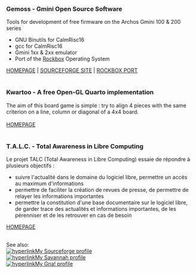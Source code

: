 <?
  include('html.php');
  html_content();
?>

<h3>Gemoss - Gmini Open Source Software</h3>
Tools for development of free firmware on the Archos Gmini 100 &amp; 200 series
<ul>
  <li> GNU Binutils for CalmRisc16</li>
  <li> gcc for CalmRisc16</li>
  <li> Gmini 1xx &amp; 2xx emulator</li>
  <li> Port of the <a href='http://www.rockbox.org'>Rockbox</a> Operating System</li>
</ul>
<a href='http://www.donat.org/archos'>HOMEPAGE</a> |
<a href='http://sourceforge.net/projects/gemoss/'>SOURCEFORGE SITE</a> |
<a href='http://www.rockbox.org/twiki/bin/view/Main/GminiPort'>ROCKBOX PORT</a>
<br/><br/>

<h3>Kwartoo - A free Open-GL Quarto implementation</h3>
The aim of this board game is simple : try to align 4 pieces with the
same criterion on a line, column or diagonal of a 4x4 board.
<br/><br/>
<a href='https://gna.org/projects/kwartoo'>HOMEPAGE</a>
<br/><br/>

<h3>T.A.L.C. - Total Awareness in Libre Computing</h3>
Le projet TALC (Total Awareness in Libre Computing) essaie de répondre à plusieurs objectifs :
<ul>
  <li>suivre l'actualité dans le domaine du logiciel libre, permettre un accès au maximum d'informations</li>
  <li>permettre de faciliter la création de revues de presse, de permettre de relayer les informations importantes</li>
  <li>permettre la constitution d'une base documentaire sur le logiciel libre, de garder trace des actualités et informations importantes, de les pérenniser et de les retrouver en cas de besoin</li>
</ul>
<a href='http://oumph.free.fr/talc'>HOMEPAGE</a>
<br/><br/>

<? html_panel(); ?>

<p>
See also:<br/>
<a href='http://sourceforge.net/users/maikeul'><img
src='../images/hyperlink.png' alt='hyperlink'/>My Sourceforge profile</a><br/>
<a href='http://savannah.nongnu.org/users/maikeul'><img
src='../images/hyperlink.png' alt='hyperlink'/>My Savannah profile</a><br/>
<a href='http://gna.org/users/maikeul'><img src='../images/hyperlink.png'
alt='hyperlink'/>My Gna! profile</a><br/>
</p>

<? html_footer(); ?>
